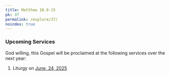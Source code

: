 ```yaml
---
title: Matthew 10.9-15
pk: 37
permalink: /explore/37/
noindex: true
---
```


### Upcoming Services

God willing, this Gospel will be proclaimed at the following services over the next year:


1. Liturgy on [June, 24, 2025](https://orthocal.info/readings/gregorian/2025/06/24/)
